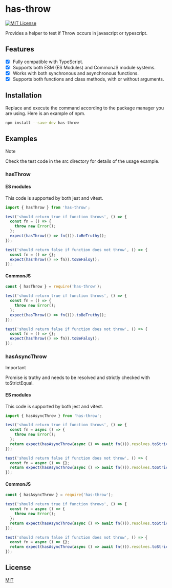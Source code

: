 # has-throw

[![MIT License](https://img.shields.io/badge/License-MIT-green.svg)](https://choosealicense.com/licenses/mit/)

Provides a helper to test if Throw occurs in javascript or typescript.

## Features

- [x] Fully compatible with TypeScript.
- [x] Supports both ESM (ES Modules) and CommonJS module systems.
- [x] Works with both synchronous and asynchronous functions.
- [x] Supports both functions and class methods, with or without arguments.

## Installation

Replace and execute the command according to the package manager you are using.
Here is an example of npm.

```sh
npm install --save-dev has-throw
```

## Examples

> [!NOTE]
> Check the test code in the src directory for details of the usage example.

### hasThrow

#### ES modules

This code is supported by both jest and vitest.

```javascript
import { hasThrow } from 'has-throw';

test('should return true if function throws', () => {
  const fn = () => {
    throw new Error();
  };
  expect(hasThrow(() => fn())).toBeTruthy();
});

test('should return false if function does not throw', () => {
  const fn = () => {};
  expect(hasThrow(() => fn)).toBeFalsy();
});
```

#### CommonJS

```javascript
const { hasThrow } = require('has-throw');

test('should return true if function throws', () => {
  const fn = () => {
    throw new Error();
  };
  expect(hasThrow(() => fn())).toBeTruthy();
});

test('should return false if function does not throw', () => {
  const fn = () => {};
  expect(hasThrow(() => fn)).toBeFalsy();
});
```

### hasAsyncThrow

> [!IMPORTANT]
> Promise is truthy and needs to be resolved and strictly checked with toStrictEqual.

#### ES modules

This code is supported by both jest and vitest.

```javascript
import { hasAsyncThrow } from 'has-throw';

test('should return true if function throws', () => {
  const fn = async () => {
    throw new Error();
  };
  return expect(hasAsyncThrow(async () => await fn())).resolves.toStrictEqual(true);
});

test('should return false if function does not throw', () => {
  const fn = async () => {};
  return expect(hasAsyncThrow(async () => await fn())).resolves.toStrictEqual(false);
});
```

#### CommonJS

```javascript
const { hasAsyncThrow } = require('has-throw');

test('should return true if function throws', () => {
  const fn = async () => {
    throw new Error();
  };
  return expect(hasAsyncThrow(async () => await fn())).resolves.toStrictEqual(true);
});

test('should return false if function does not throw', () => {
  const fn = async () => {};
  return expect(hasAsyncThrow(async () => await fn())).resolves.toStrictEqual(false);
});
```

## License

[MIT](https://github.com/huuyafwww/has-throw/blob/main/LICENSE)
